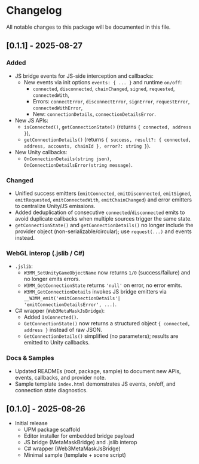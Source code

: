 # Changelog

All notable changes to this package will be documented in this file.

## [0.1.1] - 2025-08-27
### Added
- JS bridge events for JS-side interception and callbacks:
  - New events via init options `events: { ... }` and runtime `on/off`:
    - `connected`, `disconnected`, `chainChanged`, `signed`, `requested`, `connectedWith`,
    - Errors: `connectError`, `disconnectError`, `signError`, `requestError`, `connectedWithError`,
    - New: `connectionDetails`, `connectionDetailsError`.
- New JS APIs:
  - `isConnected()`, `getConnectionState()` (returns `{ connected, address }`),
  - `getConnectionDetails()` (returns `{ success, result?: { connected, address, accounts, chainId }, error?: string }`).
- New Unity callbacks:
  - `OnConnectionDetails(string json)`, `OnConnectionDetailsError(string message)`.

### Changed
- Unified success emitters (`emitConnected`, `emitDisconnected`, `emitSigned`, `emitRequested`, `emitConnectedWith`, `emitChainChanged`) and error emitters to centralize Unity/JS emissions.
- Added deduplication of consecutive `connected`/`disconnected` emits to avoid duplicate callbacks when multiple sources trigger the same state.
- `getConnectionState()` and `getConnectionDetails()` no longer include the provider object (non-serializable/circular); use `request(...)` and events instead.

### WebGL interop (.jslib / C#)
- `.jslib`:
  - `W3MM_SetUnityGameObjectName` now returns `1/0` (success/failure) and no longer emits errors.
  - `W3MM_GetConnectionState` returns `'null'` on error, no error emits.
  - `W3MM_GetConnectionDetails` invokes JS bridge emitters via `__W3MM_emit('emitConnectionDetails'| 'emitConnectionDetailsError', ...)`.
- C# wrapper (`Web3MetaMaskJsBridge`):
  - Added `IsConnected()`.
  - `GetConnectionState()` now returns a structured object `{ connected, address }` instead of raw JSON.
  - `GetConnectionDetails()` simplified (no parameters); results are emitted to Unity callbacks.

### Docs & Samples
- Updated READMEs (root, package, sample) to document new APIs, events, callbacks, and provider note.
- Sample template `index.html` demonstrates JS events, on/off, and connection state diagnostics.

## [0.1.0] - 2025-08-26
- Initial release
  - UPM package scaffold
  - Editor installer for embedded bridge payload
  - JS bridge (MetaMaskBridge) and .jslib interop
  - C# wrapper (Web3MetaMaskJsBridge)
  - Minimal sample (template + scene script)
